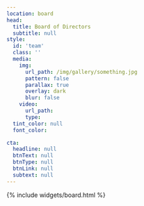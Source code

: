 ```yaml
---
location: board
head:
  title: Board of Directors
  subtitle: null
style:
  id: 'team'
  class: ''
  media:
    img:
      url_path: /img/gallery/something.jpg
      pattern: false
      parallax: true
      overlay: dark
      blur: false
    video:
      url_path:
      type:
  tint_color: null
  font_color:

cta:
  headline: null
  btnText: null
  btnType: null
  btnLink: null
  subtext: null
---
```


{% include widgets/board.html %}
